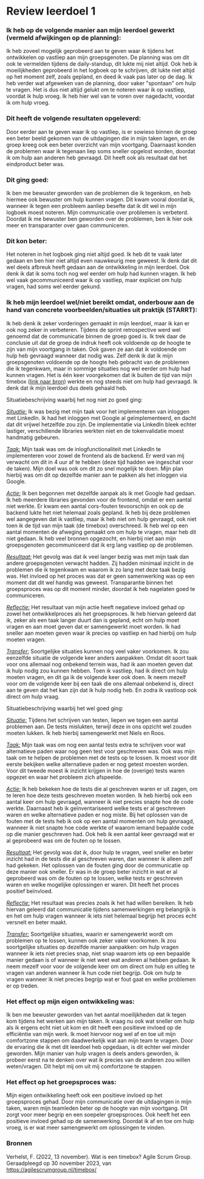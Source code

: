 # Review leerdoel 1

### Ik heb op de volgende manier aan mijn leerdoel gewerkt (vermeld afwijkingen op de planning):

Ik heb zoveel mogelijk geprobeerd aan te geven waar ik tijdens het ontwikkelen op vastliep aan mijn groepsgenoten. De planning was om dit ook te vermelden tijdens de daily-standup, dit lukte mij niet altijd. Ook heb ik moeilijkheden geprobeerd in het logboek op te schrijven, dit lukte niet altijd op het moment zelf, zoals gepland, en deed ik vaak pas later op de dag.
Ik heb verder wat afgeweken van de planning, door vaker "spontaan" om hulp te vragen. Het is dus niet altijd gelukt om te noteren waar ik op vastliep, voordat ik hulp vroeg. Ik heb hier wel van te voren over nagedacht, voordat ik om hulp vroeg.

### Dit heeft de volgende resultaten opgeleverd:

Door eerder aan te geven waar ik op vastliep, is er sowieso binnen de groep een beter beeld gekomen van de uitdagingen die in mijn taken lagen, en de groep kreeg ook een beter overzicht van mijn voortgang. Daarnaast konden de problemen waar ik tegenaan liep soms sneller opgelost worden, doordat ik om hulp aan anderen heb gevraagd. Dit heeft ook als resultaat dat het eindproduct beter was.

### Dit ging goed:

Ik ben me bewuster geworden van de problemen die ik tegenkom, en heb hiermee ook bewuster om hulp kunnen vragen. Dit kwam vooral doordat ik, wanneer ik tegen een probleem aanliep besefte dat ik dit wel in mijn logboek moest noteren.
Mijn communicatie over problemen is verbeterd. Doordat ik me bewuster ben geworden over de problemen, ben ik hier ook meer en transparanter over gaan communiceren.

### Dit kon beter:

Het noteren in het logboek ging niet altijd goed. Ik heb dit te vaak later gedaan en ben hier niet altijd even nauwkeurig mee geweest. Ik denk dat dit wel deels afbreuk heeft gedaan aan de ontwikkeling in mijn leerdoel.
Ook denk ik dat ik soms toch nog wel eerder om hulp had kunnen vragen. Ik heb wel vaak gecommuniceerd waar ik op vastliep, maar expliciet om hulp vragen, had soms wel eerder gekund.

### Ik heb mijn leerdoel wel/niet bereikt omdat, onderbouw aan de hand van concrete voorbeelden/situaties uit praktijk (STARRT):

Ik heb denk ik zeker vorderingen gemaakt in mijn leerdoel, maar ik kan er ook nog zeker in verbeteren. Tijdens de sprint retrospective werd wel genoemd dat de communicatie binnen de groep goed is. Ik trek daar de conclusie uit dat de groep de indruk heeft ook voldoende op de hoogte te zijn van mijn voortgang in taken. Ook gaven ze aan dat ik voldoende om hulp heb gevraagd wanneer dat nodig was. Zelf denk ik dat ik mijn groepsgenoten voldoende op de hoogte heb gebracht van de problemen die ik tegenkwam, maar in sommige situaties nog wel eerder om hulp had kunnen vragen. Het is één keer voorgekomen dat ik buiten de tijd van mijn timebox ([link naar bron](https://agilescrumgroup.nl/timebox/)) werkte en nog steeds niet om hulp had gevraagd. Ik denk dat ik mijn leerdoel dus deels gehaald heb.

Situatiebeschrijving waarbij het nog niet zo goed ging:

<u>_Situatie:_</u>
Ik was bezig met mijn taak voor het implementeren van inloggen met LinkedIn. Ik had het inloggen met Google al geïmplementeerd, en dacht dat dit vrijwel hetzelfde zou zijn. De implementatie via LinkedIn bleek echter lastiger, verschillende libraries werkten niet en de tokenvalidatie moest handmatig gebeuren.

<u>_Taak:_</u>
Mijn taak was om de inlogfunctionaliteit met LinkedIn te implementeren voor zowel de frontend als de backend. Er werd van mij verwacht om dit in 4 uur af te hebben (deze tijd hadden we ingeschat voor de taken). Mijn doel was ook om dit zo snel mogelijk te doen. Mijn plan hierbij was om dit op dezelfde manier aan te pakken als het inloggen via Google.

<u>_Actie:_</u>
Ik ben begonnen met dezelfde aanpak als ik met Google had gedaan. Ik heb meerdere libraries gevonden voor de frontend, omdat er een aantal niet werkte. Er kwam een aantal cors-fouten tevoorschijn en ook op de backend lukte het niet helemaal zoals gepland. Ik heb bij deze problemen wel aangegeven dat ik vastliep, maar ik heb niet om hulp gevraagd, ook niet toen ik de tijd van mijn taak (de timebox) overschreed. Ik heb wel op een aantal momenten de afweging gemaakt om om hulp te vragen, maar heb dit niet gedaan. Ik heb veel bronnen opgezocht, en hierbij niet aan mijn groepsgenoten gecommuniceerd dat ik erg lang vastliep op de problemen.

<u>_Resultaat:_</u>
Het gevolg was dat ik veel langer bezig was met mijn taak dan andere groepsgenoten verwacht hadden. Zij hadden minimaal inzicht in de problemen die ik tegenkwam en waarom ik zo lang met deze taak bezig was. Het invloed op het proces was dat er geen samenwerking was op een moment dat dit wel handig was geweest. Transparantie binnen het groepsproces was op dit moment minder, doordat ik heb nagelaten goed te communiceren.

<u>_Reflectie:_</u>
Het resultaat van mijn actie heeft negatieve invloed gehad op zowel het ontwikkelproces als het groepsproces. Ik heb hiervan geleerd dat ik, zeker als een taak langer duurt dan is gepland, echt om hulp moet vragen en aan moet geven dat er samengewerkt moet worden. Ik had sneller aan moeten geven waar ik precies op vastliep en had hierbij om hulp moeten vragen.

<u>_Transfer:_</u>
Soortgelijke situaties kunnen nog veel vaker voorkomen. Ik zou eenzelfde situatie de volgende keer anders aanpakken. Omdat dit soort taak voor ons allemaal nog onbekend terrein was, had ik aan moeten geven dat ik hulp nodig zou kunnen hebben. Toen ik vastliep, had ik direct om hulp moeten vragen, en dit ga ik de volgende keer ook doen.
Ik neem mezelf voor om de volgende keer bij een taak die ons allemaal onbekend is, direct aan te geven dat het kan zijn dat ik hulp nodig heb. En zodra ik vastloop ook direct om hulp vraag.

Situatiebeschrijving waarbij het wel goed ging:

<u>_Situatie:_</u>
Tijdens het schrijven van testen, liepen we tegen een aantal problemen aan. De tests mislukten, terwijl deze in ons opzicht wel zouden moeten lukken. Ik heb hierbij samengewerkt met Niels en Roos.

<u>_Taak:_</u>
Mijn taak was om nog een aantal tests extra te schrijven voor wat alternatieve paden waar nog geen test voor geschreven was. Ook was mijn taak om te helpen de problemen met de tests op te lossen. Ik moest voor dit eerste bekijken welke alternatieve paden er nog getest moesten worden. Voor dit tweede moest ik inzicht krijgen in hoe de (overige) tests waren opgezet en waar het probleem zich afspeelde.

<u>_Actie:_</u>
Ik heb bekeken hoe de tests die al geschreven waren er uit zagen, om te leren hoe deze tests geschreven moeten worden. Ik heb hierbij ook een aantal keer om hulp gevraagd, wanneer ik niet precies snapte hoe de code werkte. Daarnaast heb ik geïnventariseerd welke tests er al geschreven waren en welke alternatieve paden er nog miste.
Bij het oplossen van de fouten met de tests heb ik ook op een aantal momenten om hulp gevraagd, wanneer ik niet snapte hoe code werkte of waarom iemand bepaalde code op die manier geschreven had. Ook heb ik een aantal keer gevraagd wat er al geprobeerd was om de fouten op te lossen.

<u>_Resultaat:_</u>
Het gevolg was dat ik, door hulp te vragen, veel sneller en beter inzicht had in de tests die al geschreven waren, dan wanneer ik alleen zelf had gekeken. Het oplossen van de fouten ging door de communicatie op deze manier ook sneller. Er was in de groep beter inzicht in wat er al geprobeerd was om de fouten op te lossen, welke tests er geschreven waren en welke mogelijke oplossingen er waren. Dit heeft het proces positief beïnvloed.

<u>_Reflectie:_</u>
Het resultaat was precies zoals ik het had willen bereiken. Ik heb hiervan geleerd dat communicatie tijdens samenwerkingen erg belangrijk is en het om hulp vragen wanneer ik iets niet helemaal begrijp het proces echt versnelt en beter maakt.

<u>_Transfer:_</u>
Soortgelijke situaties, waarin er samengewerkt wordt om problemen op te lossen, kunnen ook zeker vaker voorkomen. Ik zou soortgelijke situaties op dezelfde manier aanpakken: om hulp vragen wanneer ik iets niet precies snap, niet snap waarom iets op een bepaalde manier gedaan is of wanneer ik niet weet wat anderen al hebben gedaan.
Ik neem mezelf voor voor de volgende keer om om direct om hulp en uitleg te vragen van anderen wanneer ik hun code niet begrijp. Ook om hulp te vragen wanneer ik niet precies begrijp wat er fout gaat en welke problemen er op treden.

### Het effect op mijn eigen ontwikkeling was:

Ik ben me bewuster geworden van het aantal moeilijkheden dat ik tegen kom tijdens het werken aan mijn taken. Ik vraag nu ook wat sneller om hulp als ik ergens echt niet uit kom en dit heeft een positieve invloed op de efficiëntie van mijn werk.
Ik moet hiervoor nog wel af en toe uit mijn comfortzone stappen om daadwerkelijk wat aan mijn team te vragen. Door de ervaring die ik met dit leerdoel heb opgedaan, is dit echter wel minder geworden. Mijn manier van hulp vragen is deels anders geworden, ik probeer eerst na te denken over wat ik precies van de anderen zou willen weten/vragen. Dit helpt mij om uit mij comfortzone te stappen.

### Het effect op het groepsproces was:

Mijn eigen ontwikkeling heeft ook een positieve invloed op het groepsproces gehad. Door mijn communicatie over de uitdagingen in mijn taken, waren mijn teamleden beter op de hoogte van mijn voortgang. Dit zorgt voor meer begrip en een soepeler groepsproces. Ook heeft het een positieve invloed gehad op de samenwerking. Doordat ik af en toe om hulp vroeg, is er wat meer samengewerkt om oplossingen te vinden.

### Bronnen

Verhelst, F. (2022, 13 november). Wat is een timebox? Agile Scrum Group. Geraadpleegd op 30 november 2023, van https://agilescrumgroup.nl/timebox/
